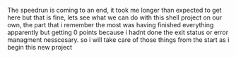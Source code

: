 The speedrun is coming to an end, it took me longer than expected to get here but that is fine, lets see what we can do with this shell project on our own, the part that i remember the most was having finished everything apparently but getting 0 points because i hadnt done the exit status or error managment nesscesary.
so i will take care of those things from the start as i begin this new project